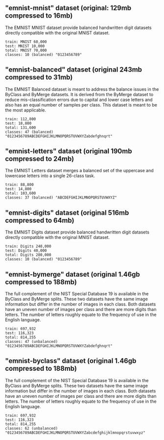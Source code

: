 ## "emnist-mnist" dataset (original: 129mb compressed to 16mb)
The EMNIST MNIST dataset provide balanced handwritten digit datasets directly compatible with the original MNIST dataset.

    train: MNIST 60,000
    test: MNIST 10,000
    total: MNIST 70,000
    classes: 10 (balanced) "0123456789"

## "emnist-balanced" dataset (original 243mb compressed to 31mb)
The EMNIST Balanced dataset is meant to address the balance issues in the ByClass and ByMerge datasets. It is derived from the ByMerge dataset to reduce mis-classification errors due to capital and lower case letters and also has an equal number of samples per class. This dataset is meant to be the most applicable.

    train: 112,800
    test: 18,800
    total: 131,600
    classes: 47 (balanced) "0123456789ABCDEFGHIJKLMNOPQRSTUVWXYZabdefghnqrt"

## "emnist-letters" dataset (original 190mb compressed to 24mb)
The EMNIST Letters dataset merges a balanced set of the uppercase and lowercase letters into a single 26-class task.

    train: 88,800
    test: 14,800
    total: 103,600
    classes: 37 (balanced) "ABCDEFGHIJKLMNOPQRSTUVWXYZ"

## "emnist-digits" dataset (original 516mb compressed to 64mb)
The EMNIST Digits dataset provide balanced handwritten digit datasets directly compatible with the original MNIST dataset.

    train: Digits 240,000
    test: Digits 40,000
    total: Digits 280,000
    classes: 10 (balanced) "0123456789"

## "emnist-bymerge" dataset (original 1.46gb compressed to 188mb)
The full complement of the NIST Special Database 19 is available in the ByClass and ByMerge splits. These two datasets have the same image information but differ in the number of images in each class. Both datasets have an uneven number of images per class and there are more digits than letters. The number of letters roughly equate to the frequency of use in the English language.

    train: 697,932
    test: 116,323
    total: 814,255
    classes: 47 (unbalanced) "0123456789ABCDEFGHIJKLMNOPQRSTUVWXYZabdefghnqrt"

## "emnist-byclass" dataset (original 1.46gb compressed to 188mb)
The full complement of the NIST Special Database 19 is available in the ByClass and ByMerge splits. These two datasets have the same image information but differ in the number of images in each class. Both datasets have an uneven number of images per class and there are more digits than letters. The number of letters roughly equate to the frequency of use in the English language.

    train: 697,932
    test: 116,323
    total: 814,255
    classes: 62 (unbalanced) "0123456789ABCDEFGHIJKLMNOPQRSTUVWXYZabcdefghijklmnopqrstuvwxyz"
